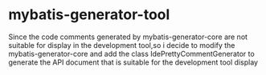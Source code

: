 # mybatis-generator-tool
Since the code comments generated by mybatis-generator-core are not suitable for display in the development tool,so i decide to modify the mybatis-generator-core and add the class IdePrettyCommentGenerator to generate the API document that is suitable for the development tool display

